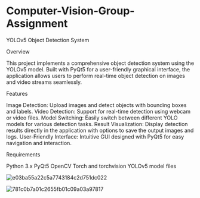 # Computer-Vision-Group-Assignment

YOLOv5 Object Detection System

Overview

This project implements a comprehensive object detection system using the YOLOv5 model. Built with PyQt5 for a user-friendly graphical interface, the application allows users to perform real-time object detection on images and video streams seamlessly.

Features

Image Detection: Upload images and detect objects with bounding boxes and labels. 
Video Detection: Support for real-time detection using webcam or video files. 
Model Switching: Easily switch between different YOLO models for various detection tasks. 
Result Visualization: Display detection results directly in the application with options to save the output images and logs. 
User-Friendly Interface: Intuitive GUI designed with PyQt5 for easy navigation and interaction. 

Requirements

Python 3.x 
PyQt5 
OpenCV 
Torch and torchvision 
YOLOv5 model files

![e03ba55a22c5a7743184c2d751dc022](https://github.com/user-attachments/assets/1c09da50-5dba-48a6-b498-6302a9091153)

![781c0b7a01c2655fb01c09a03a97817](https://github.com/user-attachments/assets/7ba95d88-df77-46cf-8916-7ee295e8d1db)
